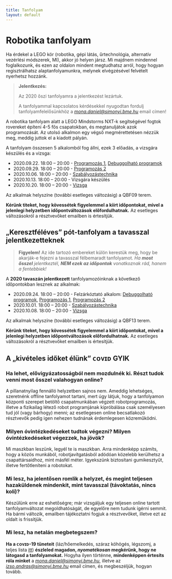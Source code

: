 ```yaml
---
title: Tanfolyam
layout: default
---
```


# Robotika tanfolyam

Ha érdekel a LEGO kör (robotika, gépi látás, űrtechnológia, alternatív vezérlési módszerek, MI), akkor jó helyen jársz. Mi majdnem mindennel foglalkozunk, és ezen az oldalon mindent megtudhatsz arról, hogy hogyan regisztrálhatsz alaptanfolyamunkra, melynek elvégzésével felvételt nyerhetsz hozzánk.

> **Jelentkezés:**
>
> Az 2020 őszi tanfolyamra a jelentkezést lezártuk.
>
> A tanfolyammal kapcsolatos kérdésekkel nyugodtan fordulj tanfolyamfelelősünkhöz a *mona.daniel@simonyi.bme.hu* email címen!


A robotika tanfolyam alatt a LEGO Mindstorms NXT-k segítségével fogtok rovereket építeni 4-5 fős csapatokban, és megtanuljátok azok programozását. Az utolsó alkalmon egy végső megmérettetésen nézzük meg, meddig juttok el a kiadott pályán.

A tanfolyam összesen 5 alkalomból fog állni, ezek 3 előadás, a vizsgára készülés és a vizsga:

 - 2020.09.22. 18:00 – 20:00 - [Programozás 1](programozas-1), [Debuggolható programok](/tanfolyam/debuggolhato_programok.pdf)
 - 2020.09.29. 18:00 – 20:00 - [Programozás 2](programozas-2)
 - 2020.10.06. 18:00 – 20:00 - [Szabályozástechnika](szabalyozastechnika)
 - 2020.10.13. 18:00 – 20:00 - Vizsgára készülés
 - 2020.10.20. 18:00 – 20:00 - [Vizsga](vizsga/2020-osz)

Az alkalmak helyszíne (további esetleges változásig) a QBF09 terem.

**Kérünk titeket, hogy kövessétek figyelemmel a kiírt időpontokat, mivel a jelenlegi helyzetben időpontváltozások előfordulhatnak.** Az esetleges változásokról a résztvevőket emailben is értesítjük.

## „Keresztféléves” pót-tanfolyam a tavasszal jelentkezetteknek

> **Figyelem!** Az ide tartozó embereket külön kerestük meg, hogy be akarják-e fejezni a tavasszal félbemaradt tanfolyamot. _Ha **most ősszel** jelentkeztél, **NEM ezek az időpontok** vonatkoznak rád, hanem a fentebbiek!_

A **2020 tavaszán jelentkezett** tanfolyamozóinknak a következő időpontokban lesznek az alkalmak:

 - 2020.09.24. 18:00 – 20:00 - Felzárkóztató alkalom: [Debuggolható programok](/tanfolyam/debuggolhato_programok.pdf), [Programozás 1](programozas-1), [Programozás 2](programozas-2)
 - 2020.10.01. 18:00 – 20:00 - [Szabályozástechnika](szabalyozastechnika)
 - 2020.10.08. 18:00 – 20:00 - [Vizsga](vizsga/2020-tavasz)

Az alkalmak helyszíne (további esetleges változásig) a QBF13 terem.

**Kérünk titeket, hogy kövessétek figyelemmel a kiírt időpontokat, mivel a jelenlegi helyzetben időpontváltozások előfordulhatnak.** Az esetleges változásokról a résztvevőket emailben is értesítjük.

## A „kivételes időket élünk” ᴄᴏᴠɪᴅ GYIK

### Ha lehet, elővigyázatosságból nem mozdulnék ki. Részt tudok venni most ősszel valahogyan online?
A pillanatnyilag fennálló helyzetben sajnos nem. Ameddig lehetséges, szeretnénk offline tanfolyamot tartani, mert úgy látjuk, hogy a tanfolyamon központi szerepet betöltő csapatmunkában végzett robotprogramozás, illetve a fizikailag létező robot programjának kipróbálása csak személyesen tud jól (vagy bárhogy) menni; az esetlegesen online becsatlakozó résztvevők pedig igen nehezen tudnának érdemlegesen közreműködni.

### Milyen óvintézkedéseket tudtok végezni? Milyen óvintézkedéseket végezzek, ha jövök?
Mi maszkban leszünk, legyél te is maszkban. Arra mindenképp számíts, hogy a közös munkából, robotjavítgatásból adódóan közelebb kerülhetsz a csapattársaidhoz, mint másfél méter. Igyekszünk biztosítani gumikesztyűt, illetve fertőtleníteni a robotokat.

### Mi lesz, ha jelentősen romlik a helyzet, és megint teljesen hazaküldenek mindenkit, mint tavasszal (távoktatás, nincs koli)?
Készülünk erre az eshetőségre; már vizsgáljuk egy teljesen online tartott tanfolyamváltozat megoldhatóságát, de egyelőre nem tudunk ígérni semmit. Ha bármi változik, emailben tájékoztatni fogjuk a résztvevőket, illetve ezt az oldalt is frissítjük.

### Mi lesz, ha netalán megbetegszem?
**Ha a ᴄᴏᴠɪᴅ-19 tüneteit** (láz/hőemelkedés, száraz köhögés, légszomj, a teljes lista [itt](https://koronavirus.gov.hu/sites/default/files/sites/default/files/imce/altalanos_tajekoztato.pdf)) **észleled magadon, _nyomatékosan_ megkérünk, hogy ne látogasd a tanfolyamokat.** Hogyha ilyen történne, **mindenképpen értesíts róla minket** a *mona.daniel@simonyi.bme.hu*, illetve az *izso.andras@simonyi.bme.hu* email címen, és megbeszéljük, hogyan tovább.
